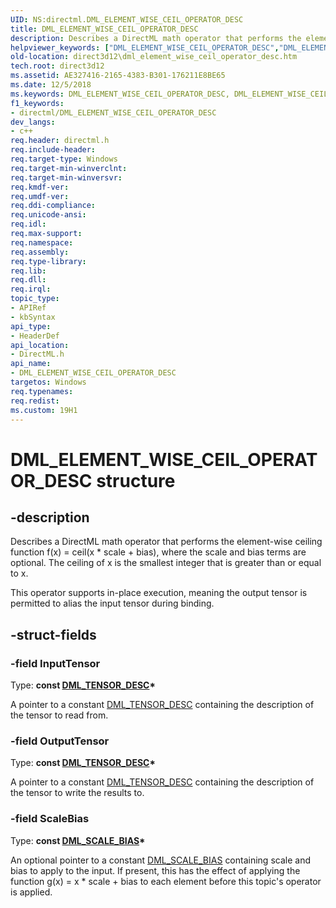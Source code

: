 ```yaml
---
UID: NS:directml.DML_ELEMENT_WISE_CEIL_OPERATOR_DESC
title: DML_ELEMENT_WISE_CEIL_OPERATOR_DESC
description: Describes a DirectML math operator that performs the element-wise ceiling function f(x) = ceil(x * scale + bias), where the scale and bias terms are optional. The ceiling of x is the smallest integer that is greater than or equal to x.
helpviewer_keywords: ["DML_ELEMENT_WISE_CEIL_OPERATOR_DESC","DML_ELEMENT_WISE_CEIL_OPERATOR_DESC structure","direct3d12.dml_element_wise_ceil_operator_desc","directml/DML_ELEMENT_WISE_CEIL_OPERATOR_DESC"]
old-location: direct3d12\dml_element_wise_ceil_operator_desc.htm
tech.root: direct3d12
ms.assetid: AE327416-2165-4383-B301-176211E8BE65
ms.date: 12/5/2018
ms.keywords: DML_ELEMENT_WISE_CEIL_OPERATOR_DESC, DML_ELEMENT_WISE_CEIL_OPERATOR_DESC structure, direct3d12.dml_element_wise_ceil_operator_desc, directml/DML_ELEMENT_WISE_CEIL_OPERATOR_DESC
f1_keywords:
- directml/DML_ELEMENT_WISE_CEIL_OPERATOR_DESC
dev_langs:
- c++
req.header: directml.h
req.include-header: 
req.target-type: Windows
req.target-min-winverclnt: 
req.target-min-winversvr: 
req.kmdf-ver: 
req.umdf-ver: 
req.ddi-compliance: 
req.unicode-ansi: 
req.idl: 
req.max-support: 
req.namespace: 
req.assembly: 
req.type-library: 
req.lib: 
req.dll: 
req.irql: 
topic_type:
- APIRef
- kbSyntax
api_type:
- HeaderDef
api_location:
- DirectML.h
api_name:
- DML_ELEMENT_WISE_CEIL_OPERATOR_DESC
targetos: Windows
req.typenames: 
req.redist: 
ms.custom: 19H1
---
```


# DML_ELEMENT_WISE_CEIL_OPERATOR_DESC structure


## -description






Describes a DirectML math operator that performs the element-wise ceiling function f(x) = ceil(x * scale + bias), where the scale and bias terms are optional. The ceiling of x is the smallest integer that is greater than or equal to x.

This operator supports in-place execution, meaning the output tensor is permitted to alias the input tensor during binding.


## -struct-fields




### -field InputTensor

Type: **const [DML_TENSOR_DESC](/windows/desktop/api/directml/ns-directml-dml_tensor_desc)\***

A pointer to a constant [DML_TENSOR_DESC](/windows/desktop/api/directml/ns-directml-dml_tensor_desc) containing the description of the tensor to read from.


### -field OutputTensor

Type: **const [DML_TENSOR_DESC](/windows/desktop/api/directml/ns-directml-dml_tensor_desc)\***

A pointer to a constant [DML_TENSOR_DESC](/windows/desktop/api/directml/ns-directml-dml_tensor_desc) containing the description of the tensor to write the results to.


### -field ScaleBias

Type: **const [DML_SCALE_BIAS](/windows/desktop/api/directml/ns-directml-dml_scale_bias)\***

An optional pointer to a constant [DML_SCALE_BIAS](/windows/desktop/api/directml/ns-directml-dml_scale_bias) containing scale and bias to apply to the input. If present, this has the effect of applying the function g(x) = x * scale + bias to each element before this topic's operator is applied.

